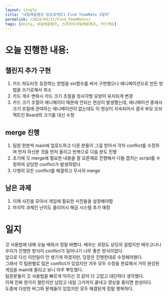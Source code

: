 ```yaml
---
layout: single
title: "내일배움캠프 팀프로젝트1 Find TeamMate 3일차"
permalink: /2024/04/17/Find_TeamMates/
tags: [Unity, 내일배움캠프, 스파르타내일배움캠프, 카드게임]
---
```


# 오늘 진행한 내용:
## 챌린지 추가 구현
1. 카드 파도타듯 등장하는 방법을 sin함수를 써서 구현했으나 애니메이션으로 만든 방법을 쓰기로해서 취소
2. 카드 개수 변화시 카드 크기 조절을 정사각형 모양이 유지되게 변경
3. 카드 크기 조절이 애니메이터 때문에 안되는 현상이 발생했는데, 애니메이션 중에서 크기 조절에 관여하는 애니메이션이 없는데도 이 현상이 지속되어서 결국 부모 오브젝트인 Board의 크기를 대신 수정

## merge 진행
1. 팀원 한분씩 main에 업로드하고 다른 분들이 그걸 받아서 각자 conflict를 수정하며 먼저 하신분 것을 먼저 올리고 반복으로 다음 분도 진행
2. 초기에 깃 merge에 필요한 내용을 잘 모른채로 진행해서 다들 겹치는 script를 수정하여 상당한 conflict가 발생하였다
3. 다행히 모든 conflict를 해결하고 무사히 merge

## 남은 과제
1. 이제 사진을 모아서 게임에 필요한 사진들을 설정해야함
2. 마지막 과제인 난이도 클리어시 해금 시스템 추가 예정

# 일지
깃 사용법에 대해 오늘 배워서 정말 바빴다. 배우는 과정도 상당히 걸렸지만 배우고나니 우리가 진행한 방식이 conflict가 일어나기 너무 좋은 방식이었다.<br>
앞으로 다신 이런일이 안 생기게 하겠지만, 당장은 진행한대로 수정해야했다.<br>
그래서 각 팀원별로 많은 conflict가 있었지만 겨우 모두 수정을 완료해서 거의 완성된 게임을 main에 올리고 보니 아주 뿌듯했다. <br>
팀원분들이 깃 사용법을 빠르게 익히신 것 같아 더 고맙고 대단하다 생각했다.<br>
이제 진짜 한가지 챌린지만 남았고 내일 그거까지 끝내고 영상을 올리면 완성이다.<br>
도중에 다양한 버그와 문제들이 있었지만 모두 해결된게 정말 행복하다.
